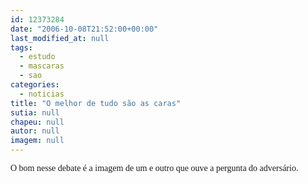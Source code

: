 ```yaml
---
id: 12373284
date: "2006-10-08T21:52:00+00:00"
last_modified_at: null
tags:
  - estudo
  - mascaras
  - sao
categories:
  - noticias
title: "O melhor de tudo são as caras"
sutia: null
chapeu: null
autor: null
imagem: null
---
```

<p><FONT face=Verdana>O bom nesse debate é a imagem de um e outro que ouve a pergunta do adversário.</FONT> </p>
